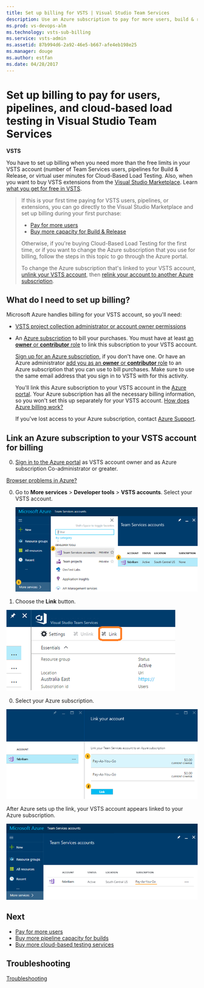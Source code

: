 ```yaml
---
title: Set up billing for VSTS | Visual Studio Team Services
description: Use an Azure subscription to pay for more users, build & release pipelines, extensions, and cloud-based load testing for Visual Studio Team Services (Visual Studio Online, VSO, VSTS)
ms.prod: vs-devops-alm
ms.technology: vsts-sub-billing
ms.service: vsts-admin
ms.assetid: 87b994d6-2a92-46e5-b667-afe4eb198e25
ms.manager: douge
ms.author: estfan
ms.date: 04/28/2017
---
```


#  Set up billing to pay for users, pipelines, and cloud-based load testing in Visual Studio Team Services

**VSTS**

You have to set up billing when you need more than the free limits in your VSTS account (number of Team 
Services users, pipelines for Build & Release, or virtual user minutes for Cloud-Based Load Testing. Also, when 
you want to buy VSTS extensions from the 
[Visual Studio Marketplace](https://marketplace.visualstudio.com/). Learn [what you get for free in VSTS](https://www.visualstudio.com/team-services/pricing/).

> If this is your first time paying for VSTS users, pipelines, 
> or extensions, you can go directly to the Visual Studio Marketplace and 
> set up billing during your first purchase:
>
> * [Pay for more users](buy-basic-access-add-users.md)
> * [Buy more capacity for Build & Release](buy-more-build-vs.md)
>
> Otherwise, if you're buying Cloud-Based Load Testing for the first time, 
> or if you want to change the Azure subscription that you use for billing, 
> follow the steps in this topic to go through the Azure portal.
>
> To change the Azure subscription that's linked to your VSTS account, 
> [unlink your VSTS account](#change-azure-subscription), 
> then [relink your account to another Azure subscription](#Link).

## What do I need to set up billing?

Microsoft Azure handles billing for your VSTS account, 
so you'll need:

* [VSTS project collection administrator or account owner permissions](#find-owner)

<a name="EligibleAzureSubscription"></a>

* An [Azure subscription](#AzureMSDNSubscription) to bill your purchases. 
You must have at least [an **owner** or **contributor** role](#AddAzureAdmin) 
to link this subscription to your VSTS account.

    [Sign up for an Azure subscription](https://account.windowsazure.com/subscriptions/), 
    if you don't have one. Or have an Azure administrator 
    [add you as an **owner** or **contributor** role](#AddAzureAdmin) 
    to an Azure subscription that you can use to bill purchases. 
    Make sure to use the same email address 
    that you sign in to VSTS with for this activity.

    You'll link this Azure subscription to your VSTS 
    account in the [Azure portal](https://portal.azure.com).  Your 
    Azure subscription has all the necessary billing information, 
    so you won't set this up separately for your VSTS account.
    [How does Azure billing work?](#azure-billing)

    If you've lost access to your Azure subscription, 
    contact [Azure Support](http://azure.microsoft.com/en-us/support/options/).

<a name="Link"></a>
<a name="AzurePortal"></a>
## Link an Azure subscription to your VSTS account for billing

0. [Sign in to the Azure portal](https://portal.azure.com/) 
as VSTS account owner and as Azure subscription Co-administrator or greater.
   
 [Browser problems in Azure?](https://azure.microsoft.com/en-us/documentation/articles/azure-preview-portal-supported-browsers-devices/)

0. Go to **More services** > **Developer tools** > **VSTS accounts**. 
Select your VSTS account.

    ![More services, Developer tools, VSTS accounts, select your account](_img/set-up-billing/ap_vso_startlink2.png)

0. Choose the **Link** button.

 ![Choose Link button over middle panel](_img/set-up-billing/ap-vso-selectlink2.png)

0. Select your Azure subscription. 

 ![Select an Azure subscription](_img/set-up-billing/ap_vso_selectsubscription.png)

 After Azure sets up the link, your VSTS account appears linked to your Azure subscription. 

 ![Your account is now linked to your Azure subscription](_img/set-up-billing/ap_vso_linked.png)

## Next

* [Pay for more users](buy-basic-access-add-users.md)
* [Buy more pipeline capacity for builds](buy-more-build-vs.md)  
* [Buy more cloud-based testing services](buy-load-testing-vs.md) 


## Troubleshooting

[Troubleshooting](faq-billing-setup.md)
